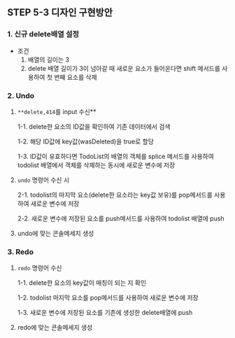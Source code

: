 ## STEP 5-3 디자인 구현방안

### 1. 신규 delete배열 설정

* 조건
  1. 배열의 길이는 3
  2. delete 배열 길이가 3이 넘아갈 때 새로운 요소가 들어온다면 shift 메서드를 사용하여 첫 번째 요소를 삭제

### 2. Undo

1. `**delete,414`를 input 수신**

   1-1. delete한 요소의 ID값을 확인하여 기존 데이터에서 검색

   1-2. 해당 ID값에 key값(wasDeleted)을 true로 할당

   1-3. ID값이 유효하다면 TodoList의 배열의 객체를 splice 메서드를 사용하여 todolist 배열에서 객체를 삭제하는 동시에 새로운 변수에 저장

2. `undo` 명령어 수신 시

   2-1. todolist의 마지막 요소(delete한 요소라는 key값 보유)를 pop메서드를 사용하여 새로운 변수에 저장

   2-2. 새로운 변수에 저장된 요소를 push메서드를 사용하여 todolist 배열에 push

3. undo에 맞는 콘솔메세지 생성

### 3. Redo

1. `redo` 명령어 수신

   1-1. delete한 요소의 key값이 매칭이 되는 지 확인

   1-2. todolist 마지막 요소를 pop메서드를 사용하여 새로운 변수에 저장

   1-3. 새로운 변수에 저장된 요소를 기존에 생성한 delete배열에 push

2. redo에 맞는 콘솔메세지 생성